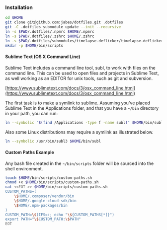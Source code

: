 ### Installation

```bash
cd $HOME
git clone git@github.com:jabes/dotfiles.git .dotfiles
git -C .dotfiles submodule update --init --recursive
ln -s $PWD/.dotfiles/.npmrc $HOME/.npmrc
ln -s $PWD/.dotfiles/.zshrc $HOME/.zshrc
ln -s $PWD/.dotfiles/submodules/timelapse-deflicker/timelapse-deflicker.pl $PWD/.dotfiles/bin/scripts/timelapse-deflicker.pl
mkdir -p $HOME/bin/scripts
```

#### Sublime Text (OS X Command Line)

Sublime Text includes a command line tool, subl, to work with files on the command line.
This can be used to open files and projects in Sublime Text, as well working as an EDITOR for unix tools, such as git and subversion.

[https://www.sublimetext.com/docs/3/osx_command_line.html](https://www.sublimetext.com/docs/3/osx_command_line.html)

The first task is to make a symlink to sublime.
Assuming you've placed Sublime Text in the Applications folder, and that you have a `~/bin` directory in your path, you can run:

```bash
ln --symbolic "$(find /Applications -type f -name subl)" $HOME/bin/subl
```

Also some Linux distributions may require a symlink as illustrated below.

```bash
ln --symbolic /usr/bin/subl3 $HOME/bin/subl
```

#### Custom Paths Example

Any bash file created in the `~/bin/scripts` folder will be sourced into the shell environment.

```bash
touch $HOME/bin/scripts/custom-paths.sh
chmod +x $HOME/bin/scripts/custom-paths.sh
cat <<EOT >> $HOME/bin/scripts/custom-paths.sh
CUSTOM_PATHS=(
    \$HOME/.composer/vendor/bin
    \$HOME/.google-cloud-sdk/bin
    \$HOME/.npm-packages/bin
)
CUSTOM_PATH=\$(IFS=:; echo "\${CUSTOM_PATHS[*]}")
export PATH="\$CUSTOM_PATH:\$PATH"
EOT
```
